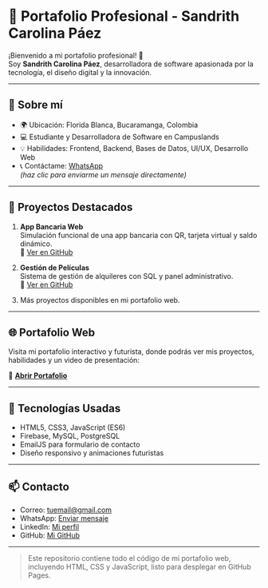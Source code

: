 # 🌟 Portafolio Profesional - Sandrith Carolina Páez

¡Bienvenido a mi portafolio profesional! 👋  
Soy **Sandrith Carolina Páez**, desarrolladora de software apasionada por la tecnología, el diseño digital y la innovación.

---

## 📌 Sobre mí
- 🌍 Ubicación: Florida Blanca, Bucaramanga, Colombia  
- 💻 Estudiante y Desarrolladora de Software en Campuslands  
- 💡 Habilidades: Frontend, Backend, Bases de Datos, UI/UX, Desarrollo Web  
- 📞 Contáctame: [WhatsApp](https://wa.me/TU_NUMERO_DE_TELEFONO)  
  *(haz clic para enviarme un mensaje directamente)*  

---

## 💼 Proyectos Destacados
1. **App Bancaria Web**  
   Simulación funcional de una app bancaria con QR, tarjeta virtual y saldo dinámico.  
   🔗 [Ver en GitHub](https://github.com/sandrypaez/app-bancaria)

2. **Gestión de Películas**  
   Sistema de gestión de alquileres con SQL y panel administrativo.  
   🔗 [Ver en GitHub](https://github.com/sandrypaez/movierental)

3. Más proyectos disponibles en mi portafolio web.  

---

## 🌐 Portafolio Web
Visita mi portafolio interactivo y futurista, donde podrás ver mis proyectos, habilidades y un video de presentación:  

🔗 **[Abrir Portafolio]([https://sandrypaez.github.io/Portafolio.sandry/](http://127.0.0.1:5500/portafolio/index.html))**  


---

## 🔧 Tecnologías Usadas
- HTML5, CSS3, JavaScript (ES6)
- Firebase, MySQL, PostgreSQL
- EmailJS para formulario de contacto
- Diseño responsivo y animaciones futuristas

---

## 📫 Contacto
- Correo: [tuemail@gmail.com](mailto:tuemail@gmail.com)  
- WhatsApp: [Enviar mensaje](https://wa.me/TU_NUMERO_DE_TELEFONO)  
- LinkedIn: [Mi perfil](https://www.linkedin.com/in/sandrith-carolina-p%C3%A1ez-rinc%C3%B3n)  
- GitHub: [Mi GitHub](https://github.com/sandrypaez)  

---

> Este repositorio contiene todo el código de mi portafolio web, incluyendo HTML, CSS y JavaScript, listo para desplegar en GitHub Pages.
